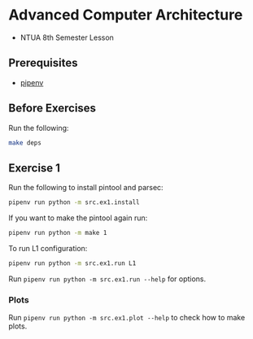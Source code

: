 # Advanced Computer Architecture
* NTUA 8th Semester Lesson

## Prerequisites
* [pipenv](https://pypi.org/project/pipenv/)

## Before Exercises
Run the following:
```bash
make deps
```

## Exercise 1
Run the following to install pintool and parsec:
```bash
pipenv run python -m src.ex1.install
```
If you want to make the pintool again run:
```bash
pipenv run python -m make 1
```
To run L1 configuration:
```bash
pipenv run python -m src.ex1.run L1
```
Run `pipenv run python -m src.ex1.run --help` for options.

### Plots
Run `pipenv run python -m src.ex1.plot --help` to check how to make plots.
